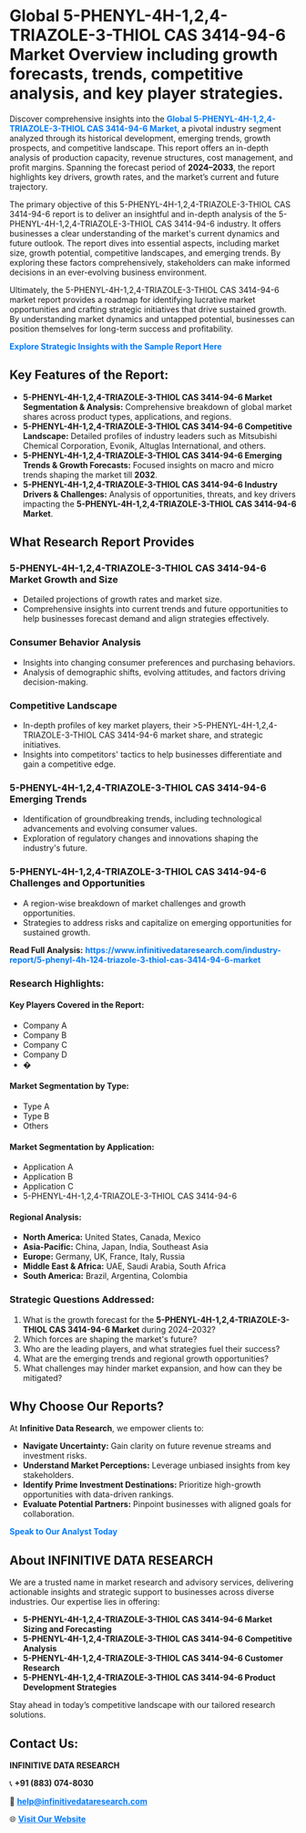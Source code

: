 <h1>Global 5-PHENYL-4H-1,2,4-TRIAZOLE-3-THIOL CAS 3414-94-6 Market Overview including growth forecasts, trends, competitive analysis, and key player strategies.</h1>
<p>
Discover comprehensive insights into the 
<a href="https://www.infinitivedataresearch.com/industry-report/5-phenyl-4h-124-triazole-3-thiol-cas-3414-94-6-market" rel="dofollow" style="color: #007BFF; text-decoration: none;"><strong>Global 5-PHENYL-4H-1,2,4-TRIAZOLE-3-THIOL CAS 3414-94-6 Market</strong></a>, a pivotal industry segment analyzed through its historical development, emerging trends, growth prospects, and competitive landscape. This report offers an in-depth analysis of production capacity, revenue structures, cost management, and profit margins. Spanning the forecast period of <strong>2024–2033</strong>, the report highlights key drivers, growth rates, and the market’s current and future trajectory.
</p>
<p>
The primary objective of this 5-PHENYL-4H-1,2,4-TRIAZOLE-3-THIOL CAS 3414-94-6 report is to deliver an insightful and in-depth analysis of the 5-PHENYL-4H-1,2,4-TRIAZOLE-3-THIOL CAS 3414-94-6 industry. It offers businesses a clear understanding of the market's current dynamics and future outlook. The report dives into essential aspects, including market size, growth potential, competitive landscapes, and emerging trends. By exploring these factors comprehensively, stakeholders can make informed decisions in an ever-evolving business environment.
</p>
<p>
Ultimately, the 5-PHENYL-4H-1,2,4-TRIAZOLE-3-THIOL CAS 3414-94-6 market report provides a roadmap for identifying lucrative market opportunities and crafting strategic initiatives that drive sustained growth. By understanding market dynamics and untapped potential, businesses can position themselves for long-term success and profitability.
</p>
<p>
<a href="https://www.infinitivedataresearch.com/request-sample/reportId=110221" style="color: #007BFF; text-decoration: none;"><strong>Explore Strategic Insights with the Sample Report Here</strong></a>
</p>

<h2>Key Features of the Report:</h2>
<ul>
<li><strong>5-PHENYL-4H-1,2,4-TRIAZOLE-3-THIOL CAS 3414-94-6 Market Segmentation & Analysis:</strong> Comprehensive breakdown of global market shares across product types, applications, and regions.</li>
<li><strong>5-PHENYL-4H-1,2,4-TRIAZOLE-3-THIOL CAS 3414-94-6 Competitive Landscape:</strong> Detailed profiles of industry leaders such as Mitsubishi Chemical Corporation, Evonik, Altuglas International, and others.</li>
<li><strong>5-PHENYL-4H-1,2,4-TRIAZOLE-3-THIOL CAS 3414-94-6 Emerging Trends & Growth Forecasts:</strong> Focused insights on macro and micro trends shaping the market till <strong>2032</strong>.</li>
<li><strong>5-PHENYL-4H-1,2,4-TRIAZOLE-3-THIOL CAS 3414-94-6 Industry Drivers & Challenges:</strong> Analysis of opportunities, threats, and key drivers impacting the <strong>5-PHENYL-4H-1,2,4-TRIAZOLE-3-THIOL CAS 3414-94-6 Market</strong>.</li>
</ul>

<h2>What Research Report Provides</h2>
<h3>5-PHENYL-4H-1,2,4-TRIAZOLE-3-THIOL CAS 3414-94-6 Market Growth and Size</h3>
<ul>
<li>Detailed projections of growth rates and market size.</li>
<li>Comprehensive insights into current trends and future opportunities to help businesses forecast demand and align strategies effectively.</li>
</ul>

<h3>Consumer Behavior Analysis</h3>
<ul>
<li>Insights into changing consumer preferences and purchasing behaviors.</li>
<li>Analysis of demographic shifts, evolving attitudes, and factors driving decision-making.</li>
</ul>

<h3>Competitive Landscape</h3>
<ul>
<li>In-depth profiles of key market players, their >5-PHENYL-4H-1,2,4-TRIAZOLE-3-THIOL CAS 3414-94-6 market share, and strategic initiatives.</li>
<li>Insights into competitors' tactics to help businesses differentiate and gain a competitive edge.</li>
</ul>

<h3>5-PHENYL-4H-1,2,4-TRIAZOLE-3-THIOL CAS 3414-94-6 Emerging Trends</h3>
<ul>
<li>Identification of groundbreaking trends, including technological advancements and evolving consumer values.</li>
<li>Exploration of regulatory changes and innovations shaping the industry's future.</li>
</ul>

<h3>5-PHENYL-4H-1,2,4-TRIAZOLE-3-THIOL CAS 3414-94-6 Challenges and Opportunities</h3>
<ul>
<li>A region-wise breakdown of market challenges and growth opportunities.</li>
<li>Strategies to address risks and capitalize on emerging opportunities for sustained growth.</li>
</ul>
<p><strong>Read Full Analysis:</strong> <a href="https://www.infinitivedataresearch.com/industry-report/5-phenyl-4h-124-triazole-3-thiol-cas-3414-94-6-market" rel="dofollow" style="color: #007BFF; text-decoration: none;"><strong>https://www.infinitivedataresearch.com/industry-report/5-phenyl-4h-124-triazole-3-thiol-cas-3414-94-6-market</strong></a></p>
<h3>Research Highlights:</h3>
<h4>Key Players Covered in the Report:</h4>
<ul><li>Company A</li><li>Company B</li><li>Company C</li><li>Company D</li><li>�</li></ul>
<h4>Market Segmentation by Type:</h4>
<ul><li>Type A</li><li>Type B</li><li>Others</li></ul>
<h4>Market Segmentation by Application:</h4>
<ul><li>Application A</li><li>Application B</li><li>Application C</li><li>5-PHENYL-4H-1,2,4-TRIAZOLE-3-THIOL CAS 3414-94-6</li></ul>

<h4>Regional Analysis:</h4>
<ul>
<li><strong>North America:</strong> United States, Canada, Mexico</li>
<li><strong>Asia-Pacific:</strong> China, Japan, India, Southeast Asia</li>
<li><strong>Europe:</strong> Germany, UK, France, Italy, Russia</li>
<li><strong>Middle East & Africa:</strong> UAE, Saudi Arabia, South Africa</li>
<li><strong>South America:</strong> Brazil, Argentina, Colombia</li>
</ul>

<h3>Strategic Questions Addressed:</h3>
<ol>
<li>What is the growth forecast for the <strong>5-PHENYL-4H-1,2,4-TRIAZOLE-3-THIOL CAS 3414-94-6 Market</strong> during 2024–2032?</li>
<li>Which forces are shaping the market's future?</li>
<li>Who are the leading players, and what strategies fuel their success?</li>
<li>What are the emerging trends and regional growth opportunities?</li>
<li>What challenges may hinder market expansion, and how can they be mitigated?</li>
</ol>

<h2>Why Choose Our Reports?</h2>
<p>At <strong>Infinitive Data Research</strong>, we empower clients to:</p>
<ul>
<li><strong>Navigate Uncertainty:</strong> Gain clarity on future revenue streams and investment risks.</li>
<li><strong>Understand Market Perceptions:</strong> Leverage unbiased insights from key stakeholders.</li>
<li><strong>Identify Prime Investment Destinations:</strong> Prioritize high-growth opportunities with data-driven rankings.</li>
<li><strong>Evaluate Potential Partners:</strong> Pinpoint businesses with aligned goals for collaboration.</li>
</ul>
<p><a href="https://www.infinitivedataresearch.com/industry-report/5-phenyl-4h-124-triazole-3-thiol-cas-3414-94-6-market" rel="dofollow" style="color: #007BFF; text-decoration: none;"><strong>Speak to Our Analyst Today</strong></a></p>

<h2>About INFINITIVE DATA RESEARCH</h2>
<p>We are a trusted name in market research and advisory services, delivering actionable insights and strategic support to businesses across diverse industries. Our expertise lies in offering:</p>
<ul>
<li><strong>5-PHENYL-4H-1,2,4-TRIAZOLE-3-THIOL CAS 3414-94-6 Market Sizing and Forecasting</strong></li>
<li><strong>5-PHENYL-4H-1,2,4-TRIAZOLE-3-THIOL CAS 3414-94-6 Competitive Analysis</strong></li>
<li><strong>5-PHENYL-4H-1,2,4-TRIAZOLE-3-THIOL CAS 3414-94-6 Customer Research</strong></li>
<li><strong>5-PHENYL-4H-1,2,4-TRIAZOLE-3-THIOL CAS 3414-94-6 Product Development Strategies</strong></li>
</ul>
<p>Stay ahead in today’s competitive landscape with our tailored research solutions.</p>

<h2>Contact Us:</h2>
<p><strong>INFINITIVE DATA RESEARCH</strong></p>
<p>📞 <strong>+91 (883) 074-8030</strong></p>
<p>📧 <strong><a href="mailto:help@infinitivedataresearch.com" style="color: #007BFF;">help@infinitivedataresearch.com</a></strong></p>
<p>🌐 <strong><a href="https://www.infinitivedataresearch.com" rel="dofollow" style="color: #007BFF;">Visit Our Website</a></strong></p>